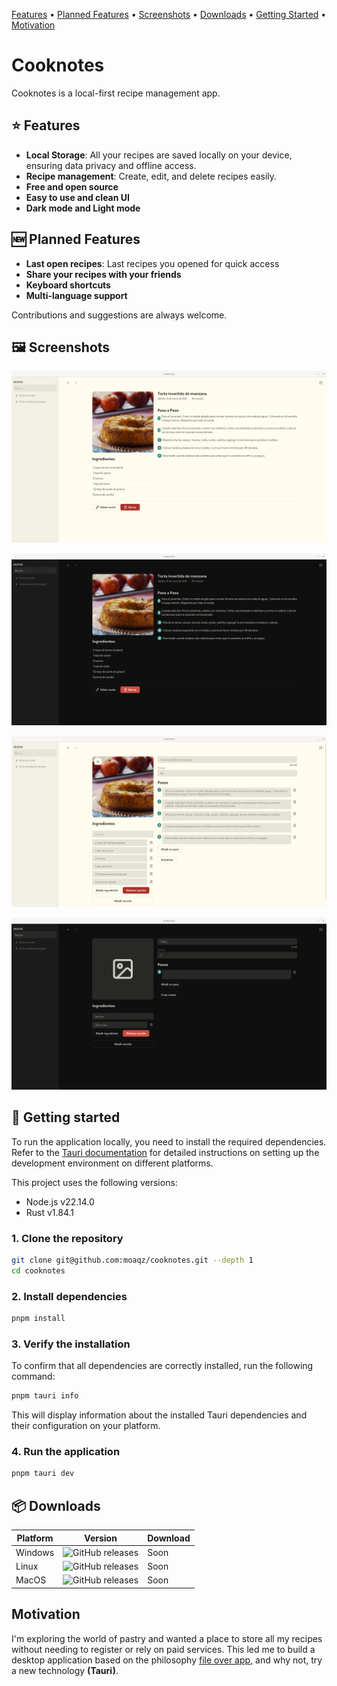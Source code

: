 [Features](#features) •
[Planned Features](#planned-features) •
[Screenshots](#screenshots) •
[Downloads](#downloads) •
[Getting Started](#getting-started) •
[Motivation](#motivation) 

# Cooknotes

Cooknotes is a local-first recipe management app.

## ⭐ Features

- **Local Storage**: All your recipes are saved locally on your device, ensuring data privacy and offline access.
- **Recipe management**: Create, edit, and delete recipes easily.
- **Free and open source**
- **Easy to use and clean UI**
- **Dark mode and Light mode**

## 🆕 Planned Features

- **Last open recipes**: Last recipes you opened for quick access
- **Share your recipes with your friends**
- **Keyboard shortcuts**
- **Multi-language support**

Contributions and suggestions are always welcome.

## 🖼️ Screenshots

![Recipe view in light mode](./public/screnshoots/screenshot-es-01.webp)

![Recipe view in light mode](./public/screnshoots/screenshot-es-04.webp)

![Edit recipe view](./public/screnshoots/screenshot-es-02.webp)

![Create recipe view](./public/screnshoots/screenshot-es-03.webp)

## 🚀 Getting started

To run the application locally, you need to install the required dependencies. Refer to the [Tauri documentation](https://v2.tauri.app/start/prerequisites/) for detailed instructions on setting up the development environment on different platforms.

This project uses the following versions:

- Node.js v22.14.0
- Rust v1.84.1

### 1. Clone the repository

```bash
git clone git@github.com:moaqz/cooknotes.git --depth 1
cd cooknotes
```

### 2. Install dependencies

```bash
pnpm install
```

### 3. Verify the installation

To confirm that all dependencies are correctly installed, run the following command:

```bash
pnpm tauri info
```

This will display information about the installed Tauri dependencies and their configuration on your platform.

### 4. Run the application

```bash
pnpm tauri dev
```

## 📦 Downloads

| Platform | Version  | Download |
| -------- | -------- | --------  |
| Windows  | ![GitHub releases](https://img.shields.io/github/release/moaqz/cooknotes) | Soon  |
| Linux    | ![GitHub releases](https://img.shields.io/github/release/moaqz/cooknotes) | Soon  |
| MacOS    | ![GitHub releases](https://img.shields.io/github/release/moaqz/cooknotes) | Soon  |

## Motivation

I'm exploring the world of pastry and wanted a place to store all my recipes without needing to register or rely on paid services. This led me to build a desktop application based on the philosophy [file over app](https://stephango.com/file-over-app), and why not, try a new technology **(Tauri)**.
